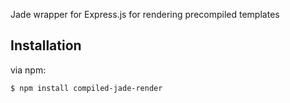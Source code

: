 Jade wrapper for Express.js for rendering precompiled templates

## Installation

via npm:

```bash
$ npm install compiled-jade-render
```
